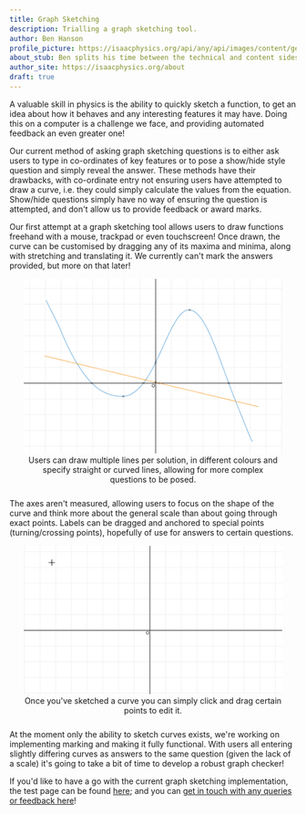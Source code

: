 ```yaml
---
title: Graph Sketching
description: Trialling a graph sketching tool.
author: Ben Hanson
profile_picture: https://isaacphysics.org/api/any/api/images/content/general_pages/about_us/photos/bh.png
about_stub: Ben splits his time between the technical and content sides of Isaac, primarily a physicist working on the project's books.
author_site: https://isaacphysics.org/about
draft: true
---
```


A valuable skill in physics is the ability to quickly sketch a function, to get an idea about how it behaves and any interesting features it may have. Doing this on a computer is a challenge we face, and providing automated feedback an even greater one!

Our current method of asking graph sketching questions is to either ask users to type in co-ordinates of key features or to pose a show/hide style question and simply reveal the answer. These methods have their drawbacks, with co-ordinate entry not ensuring users have attempted to draw a curve, i.e. they could simply calculate the values from the equation. Show/hide questions simply have no way of ensuring the question is attempted, and don't allow us to provide feedback or award marks. 

Our first attempt at a graph sketching tool allows users to draw functions freehand with a mouse, trackpad or even touchscreen! Once drawn, the curve can be customised by dragging any of its maxima and minima, along with stretching and translating it. We currently can't mark the answers provided, but more on that later!

<figure style="text-align:center;margin:15px auto 25px auto;width:90%;">
    <img src="/images/graph-sketcher/sketcher.PNG" alt="A graph sketcher example showing a blue curve and and orange straight line.">
    <figcaption>Users can draw multiple lines per solution, in different colours and specify straight or curved lines, allowing for more complex questions to be posed.</figcaption>
</figure>

The axes aren't measured, allowing users to focus on the shape of the curve and think more about the general scale than about going through exact points. Labels can be dragged and anchored to special points (turning/crossing points), hopefully of use for answers to certain questions.

<figure style="text-align:center;margin:15px auto 25px auto;width:90%;">
    <img src="/images/graph-sketcher/graph_sketcher.gif" alt="A gif showing how to simply draw and edit a curve">
    <figcaption>Once you've sketched a curve you can simply click and drag certain points to edit it.</figcaption>
</figure>

At the moment only the ability to sketch curves exists, we're working on implementing marking and making it fully functional. With users all entering slightly differing curves as answers to the same question (given the lack of a scale) it's going to take a bit of time to develop a robust graph checker!

If you'd like to have a go with the current graph sketching implementation, the test page can be found <a href="https://isaacphysics.org/questions/graph_sketcher_test" target="_blank">here</a>; and you can <a href="https://isaacphysics.org/contact?subject=Graph%20Sketcher" target="_blank">get in touch with any queries or feedback here</a>!
